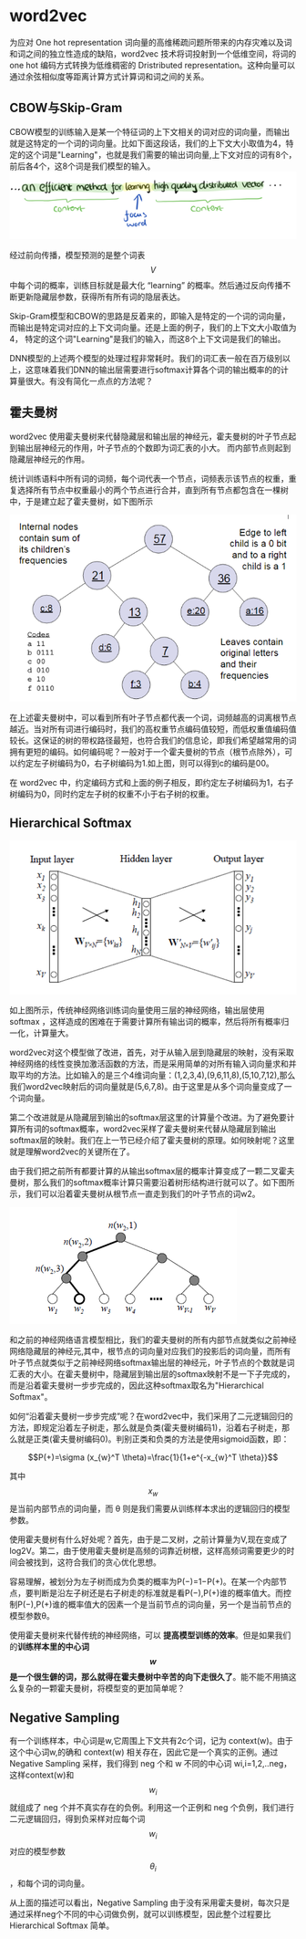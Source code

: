 # word2vec

为应对 One hot representation 词向量的高维稀疏问题所带来的内存灾难以及词和词之间的独立性造成的缺陷，word2vec 技术将词投射到一个低维空间，将词的 one hot 编码方式转换为低维稠密的 Dristributed representation。这种向量可以通过余弦相似度等距离计算方式计算词和词之间的关系。

## CBOW与Skip-Gram
CBOW模型的训练输入是某一个特征词的上下文相关的词对应的词向量，而输出就是这特定的一个词的词向量。比如下面这段话，我们的上下文大小取值为4，特定的这个词是"Learning"，也就是我们需要的输出词向量,上下文对应的词有8个，前后各4个，这8个词是我们模型的输入。
![avater](./pic/cbow-sam.png)

经过前向传播，模型预测的是整个词表$$V$$中每个词的概率，训练目标就是最大化 “learning” 的概率。然后通过反向传播不断更新隐藏层参数，获得所有所有词的隐层表达。

Skip-Gram模型和CBOW的思路是反着来的，即输入是特定的一个词的词向量，而输出是特定词对应的上下文词向量。还是上面的例子，我们的上下文大小取值为4， 特定的这个词"Learning"是我们的输入，而这8个上下文词是我们的输出。

DNN模型的上述两个模型的处理过程非常耗时。我们的词汇表一般在百万级别以上，这意味着我们DNN的输出层需要进行softmax计算各个词的输出概率的的计算量很大。有没有简化一点点的方法呢？

## 霍夫曼树
word2vec 使用霍夫曼树来代替隐藏层和输出层的神经元，霍夫曼树的叶子节点起到输出层神经元的作用，叶子节点的个数即为词汇表的小大。 而内部节点则起到隐藏层神经元的作用。

统计训练语料中所有词的词频，每个词代表一个节点，词频表示该节点的权重，重复选择所有节点中权重最小的两个节点进行合并，直到所有节点都包含在一棵树中，于是建立起了霍夫曼树，如下图所示

![avater](./pic/huofumantree.png)

在上述霍夫曼树中，可以看到所有叶子节点都代表一个词，词频越高的词离根节点越近。当对所有词进行编码时，我们的高权重节点编码值较短，而低权重值编码值较长。这保证的树的带权路径最短，也符合我们的信息论，即我们希望越常用的词拥有更短的编码。如何编码呢？一般对于一个霍夫曼树的节点（根节点除外），可以约定左子树编码为0，右子树编码为1.如上图，则可以得到c的编码是00。

在 word2vec 中，约定编码方式和上面的例子相反，即约定左子树编码为1，右子树编码为0，同时约定左子树的权重不小于右子树的权重。

## Hierarchical Softmax
![avater](./pic/softmax1.png)

如上图所示，传统神经网络训练词向量使用三层的神经网络，输出层使用 softmax ，这样造成的困难在于需要计算所有输出词的概率，然后将所有概率归一化，计算量大。

word2vec对这个模型做了改进，首先，对于从输入层到隐藏层的映射，没有采取神经网络的线性变换加激活函数的方法，而是采用简单的对所有输入词向量求和并取平均的方法。比如输入的是三个4维词向量：(1,2,3,4),(9,6,11,8),(5,10,7,12),那么我们word2vec映射后的词向量就是(5,6,7,8)。由于这里是从多个词向量变成了一个词向量。

第二个改进就是从隐藏层到输出的softmax层这里的计算量个改进。为了避免要计算所有词的softmax概率，word2vec采样了霍夫曼树来代替从隐藏层到输出softmax层的映射。我们在上一节已经介绍了霍夫曼树的原理。如何映射呢？这里就是理解word2vec的关键所在了。

由于我们把之前所有都要计算的从输出softmax层的概率计算变成了一颗二叉霍夫曼树，那么我们的softmax概率计算只需要沿着树形结构进行就可以了。如下图所示，我们可以沿着霍夫曼树从根节点一直走到我们的叶子节点的词w2。

![avater](./pic/hsoftmax.png)

和之前的神经网络语言模型相比，我们的霍夫曼树的所有内部节点就类似之前神经网络隐藏层的神经元,其中，根节点的词向量对应我们的投影后的词向量，而所有叶子节点就类似于之前神经网络softmax输出层的神经元，叶子节点的个数就是词汇表的大小。在霍夫曼树中，隐藏层到输出层的softmax映射不是一下子完成的，而是沿着霍夫曼树一步步完成的，因此这种softmax取名为"Hierarchical Softmax"。

如何“沿着霍夫曼树一步步完成”呢？在word2vec中，我们采用了二元逻辑回归的方法，即规定沿着左子树走，那么就是负类(霍夫曼树编码1)，沿着右子树走，那么就是正类(霍夫曼树编码0)。判别正类和负类的方法是使用sigmoid函数，即：

$$P(+)=\sigma (x_{w}^T \theta)=\frac{1}{1+e^{-x_{w}^T \theta}}$$

其中$$x_w$$是当前内部节点的词向量，而 θ 则是我们需要从训练样本求出的逻辑回归的模型参数。

使用霍夫曼树有什么好处呢？首先，由于是二叉树，之前计算量为V,现在变成了log2V。第二，由于使用霍夫曼树是高频的词靠近树根，这样高频词需要更少的时间会被找到，这符合我们的贪心优化思想。

容易理解，被划分为左子树而成为负类的概率为P(−)=1−P(+)。在某一个内部节点，要判断是沿左子树还是右子树走的标准就是看P(−),P(+)谁的概率值大。而控制P(−),P(+)谁的概率值大的因素一个是当前节点的词向量，另一个是当前节点的模型参数θ。

使用霍夫曼树来代替传统的神经网络，可以 **提高模型训练的效率**。但是如果我们的**训练样本里的中心词 $$w$$ 是一个很生僻的词，那么就得在霍夫曼树中辛苦的向下走很久了**。能不能不用搞这么复杂的一颗霍夫曼树，将模型变的更加简单呢？

## Negative Sampling

有一个训练样本，中心词是w,它周围上下文共有2c个词，记为 context(w)。由于这个中心词w,的确和 context(w) 相关存在，因此它是一个真实的正例。通过 Negative Sampling 采样，我们得到 neg 个和 w 不同的中心词 wi,i=1,2,..neg，这样context(w)和 $$w_i$$ 就组成了 neg 个并不真实存在的负例。利用这一个正例和 neg 个负例，我们进行二元逻辑回归，得到负采样对应每个词 $$w_i$$ 对应的模型参数 $$\theta_i$$，和每个词的词向量。

从上面的描述可以看出，Negative Sampling 由于没有采用霍夫曼树，每次只是通过采样neg个不同的中心词做负例，就可以训练模型，因此整个过程要比 Hierarchical Softmax 简单。

